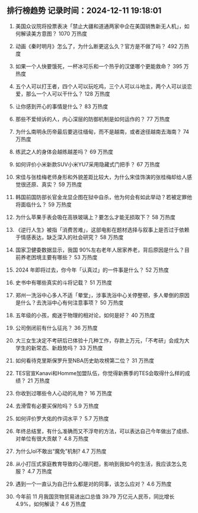 
## 排行榜趋势 记录时间：2024-12-11 19:18:01
  
  1. 美国众议院将投票表决「禁止大疆和道通两家中企在美国销售新无人机」，如何解读美方意图？ 1070 万热度
    
  2. 动画《秦时明月》怎么了，为什么断更这么久？官方是不做了吗？ 492 万热度
    
  3. 如果一个人快要饿死，一杯冰可乐和一个热乎的汉堡哪个更能救命？ 395 万热度
    
  4. 五个人可以打王者，四个人可以玩吃鸡，三个人可以斗地主，两个人可以谈恋爱，那么一个人可以干什么？ 128 万热度
    
  5. 让你感到开心的事情是什么？ 83 万热度
    
  6. 那些不爱倾诉的人，内心深层的防御机制是如何运作的？ 77 万热度
    
  7. 为什么南明永历帝最后要逃往缅甸，而不是越南，或者途径越南去海南？ 74 万热度
    
  8. 练武之人的身体会越练越差吗？ 69 万热度
    
  9. 如何评价小米新款SUV小米YU7采用隐藏式门把手？ 67 万热度
    
  10. 宋佳与张桂梅老师身形和外貌差距比较大，为什么宋佳饰演的张桂梅却给人感觉很还原、真实？ 59 万热度
    
  11. 韩国前国防部长官金龙显企图在狱中自杀，他为何会有如此举动？若被定罪他将面临什么？ 59 万热度
    
  12. 为什么苹果手表会吸在高铁玻璃上？要怎么才能无损取下？ 58 万热度
    
  13. 《逆行人生》被指「消费苦难」，这部电影在题材选择与叙事上是否过于依赖于情感表达，缺乏深入的社会研究？ 58 万热度
    
  14. 国家卫健委数据显示，我国 90%左右老年人居家养老，背后原因是什么？目前养老困境主要有哪些？ 53 万热度
    
  15. 2024 年即将过去，你今年「认真过」的一件事是什么？ 52 万热度
    
  16. 史书中有哪些真实的斗将记载？ 51 万热度
    
  17. 郑州一洗浴中心多人不适「晕堂」，涉事洗浴中心关停整顿，多人晕倒的原因是什么？去洗浴中心有何注意事项？ 50 万热度
    
  18. 五年级的小孩，痴迷于物理的相对论，如何是好？ 40 万热度
    
  19. 公司倒闭前有什么征兆？ 36 万热度
    
  20. 大三女生决定不考研后已体验十几种工作，存款上万元，「不考研」会成为大学生的新常态、新趋势吗？ 33 万热度
    
  21. 如何看待克里斯保罗升至NBA历史助攻榜第二位？ 31 万热度
    
  22. TES官宣Kanavi和Homme加盟队伍，你觉得新赛季的TES会取得什么样的成绩？ 21 万热度
    
  23. 你收到过哪些令人心动的礼物？ 16 万热度
    
  24. 去滑雪有必要买保险吗？ 5.9 万热度
    
  25. 如何评价罗大佑的作词水平？ 5.7 万热度
    
  26. 年终总结里，有什么准确而又不浮夸的方法，可以表达自己今年做出了成绩、对单位有很大贡献？ 4.8 万热度
    
  27. 为什么lol不敢出“魔免”机制? 4.7 万热度
    
  28. 从小打压式家庭教育导致的心理问题，影响到我如今的生活，我应该怎么克服？ 4.7 万热度
    
  29. 遇到一个一直认为自己什么都是对的同事，该怎么应对？ 4.6 万热度
    
  30. 今年前 11 月我国货物贸易进出口总值 39.79 万亿元人民币，同比增长 4.9%，如何解读？ 4.6 万热度
    